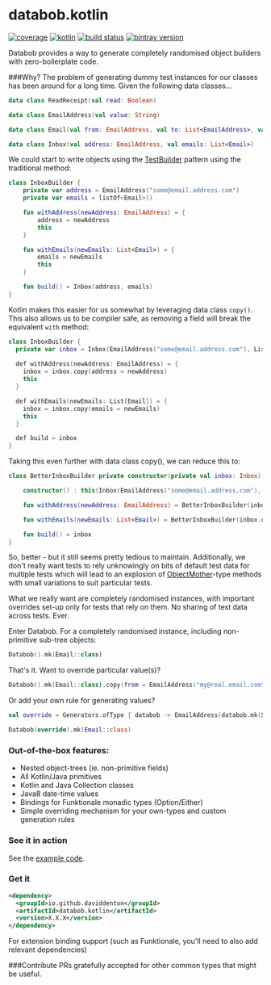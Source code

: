 # databob.kotlin

[![coverage](https://coveralls.io/repos/daviddenton/databob.scala/badge.svg?branch=master)](https://coveralls.io/github/daviddenton/databob.kotlin?branch=master)
[![kotlin](https://img.shields.io/badge/kotlin-1.0.0-blue.svg)](http://kotlinlang.org)
[![build status](https://travis-ci.org/daviddenton/databob.kotlin.svg?branch=master)](https://travis-ci.org/daviddenton/databob.kotlin)
[![bintray version](https://api.bintray.com/packages/daviddenton/maven/databob.kotlin/images/download.svg)](https://bintray.com/daviddenton/maven/databob.kotlin/_latestVersion)

Databob provides a way to generate completely randomised object builders with zero-boilerplate code.

###Why?
The problem of generating dummy test instances for our classes has been around for a long time. Given the following data classes...
```kotlin
data class ReadReceipt(val read: Boolean)

data class EmailAddress(val value: String)

data class Email(val from: EmailAddress, val to: List<EmailAddress>, val date: ZonedDateTime, val read: Boolean, val subject: String, val readReceipt: Option<ReadReceipt>)

data class Inbox(val address: EmailAddress, val emails: List<Email>)
```

We could start to write objects using the [TestBuilder](http://www.javacodegeeks.com/2013/06/builder-pattern-good-for-code-great-for-tests.html) pattern using the traditional method:
```kotlin
class InboxBuilder {
    private var address = EmailAddress("some@email.address.com")
    private var emails = listOf<Email>()

    fun withAddress(newAddress: EmailAddress) = {
        address = newAddress
        this
    }

    fun withEmails(newEmails: List<Email>) = {
        emails = newEmails
        this
    }

    fun build() = Inbox(address, emails)
}
```

Kotlin makes this easier for us somewhat by leveraging data class ```copy()```. This also allows us to be compiler safe, as removing 
a field will break the equivalent ```with``` method:
```kotlin
class InboxBuilder {
  private var inbox = Inbox(EmailAddress("some@email.address.com"), List[Email]())
  
  def withAddress(newAddress: EmailAddress) = {
    inbox = inbox.copy(address = newAddress)
    this
  }

  def withEmails(newEmails: List[Email]) = {
    inbox = inbox.copy(emails = newEmails)
    this
  }

  def build = inbox
}
```

Taking this even further with data class copy(), we can reduce this to:
```kotlin
class BetterInboxBuilder private constructor(private val inbox: Inbox) {

    constructor() : this(Inbox(EmailAddress("some@email.address.com"), listOf<Email>()))

    fun withAddress(newAddress: EmailAddress) = BetterInboxBuilder(inbox.copy(address = newAddress))

    fun withEmails(newEmails: List<Email>) = BetterInboxBuilder(inbox.copy(emails = newEmails))

    fun build() = inbox
}
```

So, better - but it still seems pretty tedious to maintain. Additionally, we don't really want tests to rely unknowingly on 
bits of default test data for multiple tests which will lead to an explosion of [ObjectMother](http://martinfowler.com/bliki/ObjectMother.html)-type methods with small variations 
to suit particular tests.

What we really want are completely randomised instances, with important overrides set-up only for tests that rely on them. No sharing of test data across tests. Ever.

Enter Databob. For a completely randomised instance, including non-primitive sub-tree objects:
```kotlin
Databob().mk(Email::class)
```

That's it. Want to override particular value(s)?
```kotlin
Databob().mk(Email::class).copy(from = EmailAddress("my@real.email.com"))
```

Or add your own rule for generating values?
```kotlin
val override = Generators.ofType { databob -> EmailAddress(databob.mk(String::class) + "@" + databob.mk(String::class) + ".com") }

Databob(override).mk(Email::class)
```

### Out-of-the-box features:
- Nested object-trees (ie. non-primitive fields)
- All Kotlin/Java primitives
- Kotlin and Java Collection classes
- Java8 date-time values
- Bindings for Funktionale monadic types (Option/Either)
- Simple overriding mechanism for your own-types and custom generation rules

### See it in action
See the [example code](https://github.com/daviddenton/databob.kotlin/tree/master/src/test/kotlin/examples).

### Get it
```XML
<dependency>
  <groupId>io.github.daviddenton</groupId>
  <artifactId>databob.kotlin</artifactId>
  <version>X.X.X</version>
</dependency>
```

For extension binding support (such as Funktionale, you'll need to also add relevant dependencies)

###Contribute
PRs gratefully accepted for other common types that might be useful.
